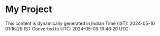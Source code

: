 # My Project

This content is dynamically generated in Indian Time (IST): 2024-05-10 01:16:29 IST
Converted to UTC: 2024-05-09 19:46:29 UTC
